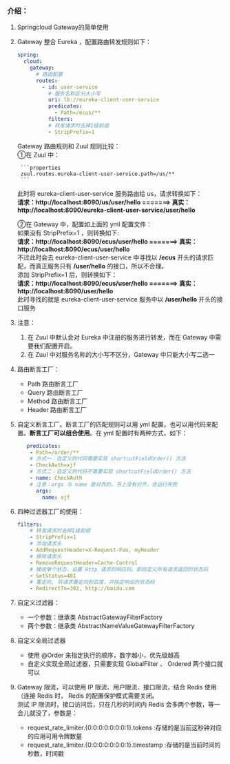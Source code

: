 ### 介绍：
1. Springcloud Gateway的简单使用
2. Gateway 整合 Eureka ，配置路由转发规则如下：
    ```yaml
    spring:
      cloud:
        gateway:
          # 路由配置
          routes:
            - id: user-service
              # 服务名称区分大小写
              uri: lb://eureka-client-user-service
              predicates:
                - Path=/ecus/**
              filters:
              # 转发请求时去掉1级前缀
              - StripPrefix=1
    ```
    Gateway 路由规则和 Zuul 规则比较：<br>
    ①在 Zuul 中：
    
        ```properties
        zuul.routes.eureka-client-user-service.path=/us/**
        ```
    此时将 eureka-client-user-service 服务路由给 us，请求转换如下：<br>
    **请求：http://localhost:8090/us/user/hello =======> 真实：http://localhost:8090/eureka-client-user-service/user/hello**
    
    ②在 Gateway 中，配置如上面的 yml 配置文件：<br>
    如果没有 StripPrefix=1 ，则转换如下:<br>
    **请求：http://localhost:8090/ecus/user/hello =======> 真实：http://localhost:8090/ecus/user/hello** <br>
    不过此时会去 eureka-client-user-service 中寻找以 **/ecus** 开头的请求匹配，而真正服务只有 **/user/hello** 的接口，所以不合理。<br>
    添加 StripPrefix=1 后，则转换如下：<br>
    **请求：http://localhost:8090/ecus/user/hello =======> 真实：http://localhost:8090/user/hello** <br>
    此时寻找的就是 eureka-client-user-service 服务中以 **/user/hello** 开头的接口服务
3. 注意：
    1. 在 Zuul 中默认会对 Eureka 中注册的服务进行转发，而在 Gateway 中需要我们配置开启。
    2. 在 Zuul 中对服务名称的大小写不区分，Gateway 中只能大小写二选一
4. 路由断言工厂：
    - Path 路由断言工厂
    - Query 路由断言工厂
    - Method 路由断言工厂
    - Header 路由断言工厂
5. 自定义断言工厂。断言工厂的匹配规则可以用 yml 配置，也可以用代码来配置。**断言工厂可以组合使用**。在 yml 配置时有两种方式，如下：
    ```yaml
       predicates:
        - Path=/order/**
        # 方式一：自定义的代码需要实现 shortcutFieldOrder() 方法
        - CheckAuth=xjf
        # 方式二：自定义的代码不需要实现 shortcutFieldOrder() 方法
        - name: CheckAuth
        # 注意：args 与 name 是对齐的，书上没有对齐，会运行失败
          args:
            name: xjf
    ```
6. 四种过滤器工厂的使用：
    ```yaml
    filters:
        # 转发请求时去掉1级前缀
        - StripPrefix=1
        # 添加请求头
        - AddRequestHeader=X-Request-Foo, myHeader
        # 移除请求头
        - RemoveRequestHeader=Cache-Control
        # 接收单个状态，设置 Http 请求的响应码。即自定义所有请求返回的状态码
        - SetStatus=401
        # 重定向, 将请求重定向到百度，并指定响应的状态码
        - RedirectTo=302, http://baidu.com
    ```
7. 自定义过滤器：<br>
    - 一个参数：继承类 AbstractGatewayFilterFactory
    - 两个参数：继承类 AbstractNameValueGatewayFilterFactory
8. 自定义全局过滤器
    - 使用 @Order 来指定执行的顺序，数字越小，优先级越高
    - 自定义实现全局过滤器，只需要实现 GlobalFilter 、 Ordered 两个接口就可以
9. Gateway 限流，可以使用 IP 限流、用户限流、接口限流，结合 Redis 使用（连接 Redis 时， Redis 的配置保护模式需要关闭。<br>
测试 IP 限流时，接口访问后，只在几秒的时间内 Redis 会多两个参数，等一会儿就没了，参数是：
    - request_rate_limiter.{0:0:0:0:0:0:0:1}.tokens     :存储的是当前这秒钟对应的应用可用令牌数量
    - request_rate_limiter.{0:0:0:0:0:0:0:1}.timestamp  :存储的是当前时间的秒数，时间戳


